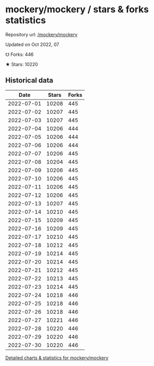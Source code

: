 # mockery/mockery / stars & forks statistics

Repository url: [/mockery/mockery](https://github.com/mockery/mockery)

Updated on Oct 2022, 07

☋ Forks: 446

★ Stars: 10220

## Historical data
| Date | Stars | Forks |
|------|-------|-------|
| 2022-07-01 | 10208 | 445 | 
| 2022-07-02 | 10207 | 445 | 
| 2022-07-03 | 10207 | 445 | 
| 2022-07-04 | 10206 | 444 | 
| 2022-07-05 | 10206 | 444 | 
| 2022-07-06 | 10206 | 444 | 
| 2022-07-07 | 10206 | 445 | 
| 2022-07-08 | 10204 | 445 | 
| 2022-07-09 | 10206 | 445 | 
| 2022-07-10 | 10206 | 445 | 
| 2022-07-11 | 10206 | 445 | 
| 2022-07-12 | 10206 | 445 | 
| 2022-07-13 | 10207 | 445 | 
| 2022-07-14 | 10210 | 445 | 
| 2022-07-15 | 10209 | 445 | 
| 2022-07-16 | 10209 | 445 | 
| 2022-07-17 | 10210 | 445 | 
| 2022-07-18 | 10212 | 445 | 
| 2022-07-19 | 10214 | 445 | 
| 2022-07-20 | 10214 | 445 | 
| 2022-07-21 | 10212 | 445 | 
| 2022-07-22 | 10213 | 445 | 
| 2022-07-23 | 10214 | 445 | 
| 2022-07-24 | 10218 | 446 | 
| 2022-07-25 | 10218 | 446 | 
| 2022-07-26 | 10218 | 446 | 
| 2022-07-27 | 10221 | 446 | 
| 2022-07-28 | 10220 | 446 | 
| 2022-07-29 | 10220 | 446 | 
| 2022-07-30 | 10220 | 446 | 


[Detailed charts & statistics for mockery/mockery](https://reviewgithub.com/rep/mockery/mockery)
